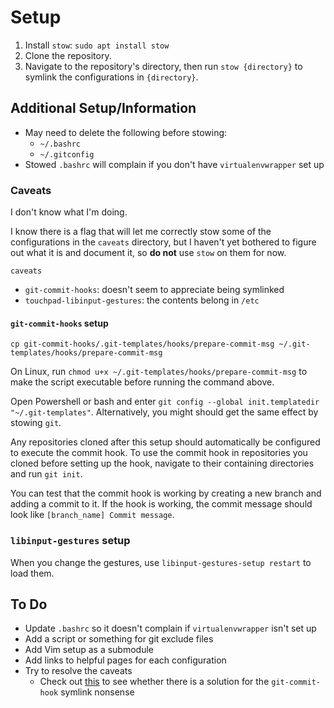 # Setup

1. Install `stow`: `sudo apt install stow`
2. Clone the repository.
3. Navigate to the repository's directory, then run `stow {directory}` to symlink the configurations in `{directory}`.


## Additional Setup/Information

- May need to delete the following before stowing:
  - `~/.bashrc`
  - `~/.gitconfig`
- Stowed `.bashrc` will complain if you don't have `virtualenvwrapper` set up

### Caveats

I don't know what I'm doing.

I know there is a flag that will let me correctly stow some of the
configurations in the `caveats` directory, but I haven't yet bothered to figure
out what it is and document it, so **do not** use `stow` on them for now.

`caveats`

- `git-commit-hooks`: doesn't seem to appreciate being symlinked
- `touchpad-libinput-gestures`: the contents belong in `/etc`


#### `git-commit-hooks` setup

`cp git-commit-hooks/.git-templates/hooks/prepare-commit-msg ~/.git-templates/hooks/prepare-commit-msg`

On Linux, run `chmod u+x ~/.git-templates/hooks/prepare-commit-msg` to make
the script executable before running the command above.

Open Powershell or bash and enter
`git config --global init.templatedir "~/.git-templates"`.
Alternatively, you might should get the same effect by stowing `git`.

Any repositories cloned after this setup should automatically be configured to
execute the commit hook. To use the commit hook in repositories you cloned before
setting up the hook, navigate to their containing directories and run `git init`.

You can test that the commit hook is working by creating a new branch and
adding a commit to it. If the hook is working, the commit message should look
like `[branch_name] Commit message`.


### `libinput-gestures` setup

When you change the gestures, use `libinput-gestures-setup restart` to load them.


## To Do

- Update `.bashrc` so it doesn't complain if `virtualenvwrapper` isn't set up
- Add a script or something for git exclude files
- Add Vim setup as a submodule
- Add links to helpful pages for each configuration
- Try to resolve the caveats
    - Check out
    [this](https://stackoverflow.com/questions/4592838/symbolic-link-to-a-hook-in-git)
    to see whether there is a solution for the `git-commit-hook` symlink
    nonsense

